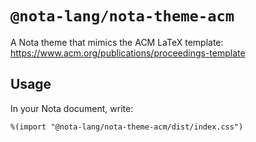 # `@nota-lang/nota-theme-acm`

A Nota theme that mimics the ACM LaTeX template: https://www.acm.org/publications/proceedings-template

## Usage

In your Nota document, write:

```
%(import "@nota-lang/nota-theme-acm/dist/index.css")
```
